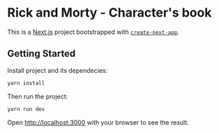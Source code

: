 # Rick and Morty - Character's book

This is a [Next.js](https://nextjs.org/) project bootstrapped with [`create-next-app`](https://github.com/vercel/next.js/tree/canary/packages/create-next-app).

## Getting Started

Install project and its dependecies:

```bash
yarn install
```

Then run the project:

```bash
yarn run dev
```

Open [http://localhost:3000](http://localhost:3000) with your browser to see the result.
